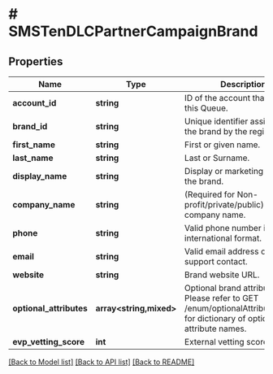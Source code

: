 # # SMSTenDLCPartnerCampaignBrand

## Properties

Name | Type | Description | Notes
------------ | ------------- | ------------- | -------------
**account_id** | **string** | ID of the account that created this Queue. | [optional]
**brand_id** | **string** | Unique identifier assigned to the brand by the registry. | [optional] [readonly]
**first_name** | **string** | First or given name. | [optional]
**last_name** | **string** | Last or Surname. | [optional]
**display_name** | **string** | Display or marketing name of the brand. | [optional]
**company_name** | **string** | (Required for Non-profit/private/public) Legal company name. | [optional]
**phone** | **string** | Valid phone number in e.164 international format. |
**email** | **string** | Valid email address of brand support contact. |
**website** | **string** | Brand website URL. | [optional]
**optional_attributes** | **array<string,mixed>** | Optional brand attributes. Please refer to GET /enum/optionalAttributeNames for dictionary of optional attribute names. | [optional]
**evp_vetting_score** | **int** | External vetting score. | [optional]

[[Back to Model list]](../../README.md#models) [[Back to API list]](../../README.md#endpoints) [[Back to README]](../../README.md)
